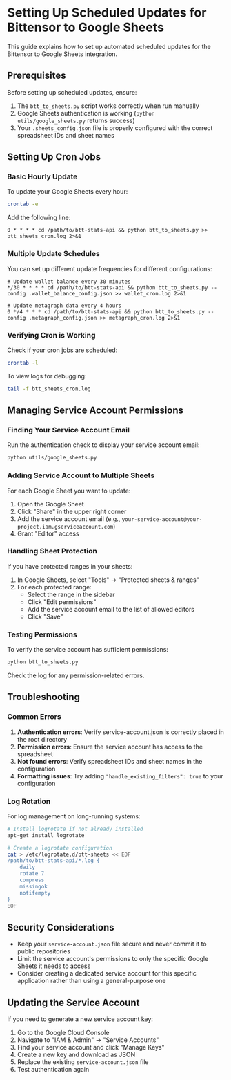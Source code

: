 # Setting Up Scheduled Updates for Bittensor to Google Sheets

This guide explains how to set up automated scheduled updates for the Bittensor to Google Sheets integration.

## Prerequisites

Before setting up scheduled updates, ensure:

1. The `btt_to_sheets.py` script works correctly when run manually
2. Google Sheets authentication is working (`python utils/google_sheets.py` returns success)
3. Your `.sheets_config.json` file is properly configured with the correct spreadsheet IDs and sheet names

## Setting Up Cron Jobs

### Basic Hourly Update

To update your Google Sheets every hour:

```bash
crontab -e
```

Add the following line:
```
0 * * * * cd /path/to/btt-stats-api && python btt_to_sheets.py >> btt_sheets_cron.log 2>&1
```

### Multiple Update Schedules

You can set up different update frequencies for different configurations:

```
# Update wallet balance every 30 minutes
*/30 * * * * cd /path/to/btt-stats-api && python btt_to_sheets.py --config .wallet_balance_config.json >> wallet_cron.log 2>&1

# Update metagraph data every 4 hours
0 */4 * * * cd /path/to/btt-stats-api && python btt_to_sheets.py --config .metagraph_config.json >> metagraph_cron.log 2>&1
```

### Verifying Cron is Working

Check if your cron jobs are scheduled:
```bash
crontab -l
```

To view logs for debugging:
```bash
tail -f btt_sheets_cron.log
```

## Managing Service Account Permissions

### Finding Your Service Account Email

Run the authentication check to display your service account email:
```bash
python utils/google_sheets.py
```

### Adding Service Account to Multiple Sheets

For each Google Sheet you want to update:
1. Open the Google Sheet
2. Click "Share" in the upper right corner
3. Add the service account email (e.g., `your-service-account@your-project.iam.gserviceaccount.com`)
4. Grant "Editor" access

### Handling Sheet Protection

If you have protected ranges in your sheets:

1. In Google Sheets, select "Tools" → "Protected sheets & ranges"
2. For each protected range:
   - Select the range in the sidebar
   - Click "Edit permissions"
   - Add the service account email to the list of allowed editors
   - Click "Save"

### Testing Permissions

To verify the service account has sufficient permissions:

```bash
python btt_to_sheets.py
```

Check the log for any permission-related errors.

## Troubleshooting

### Common Errors

1. **Authentication errors**: Verify service-account.json is correctly placed in the root directory
2. **Permission errors**: Ensure the service account has access to the spreadsheet
3. **Not found errors**: Verify spreadsheet IDs and sheet names in the configuration
4. **Formatting issues**: Try adding `"handle_existing_filters": true` to your configuration

### Log Rotation

For log management on long-running systems:

```bash
# Install logrotate if not already installed
apt-get install logrotate

# Create a logrotate configuration
cat > /etc/logrotate.d/btt-sheets << EOF
/path/to/btt-stats-api/*.log {
    daily
    rotate 7
    compress
    missingok
    notifempty
}
EOF
```

## Security Considerations

- Keep your `service-account.json` file secure and never commit it to public repositories
- Limit the service account's permissions to only the specific Google Sheets it needs to access
- Consider creating a dedicated service account for this specific application rather than using a general-purpose one

## Updating the Service Account

If you need to generate a new service account key:

1. Go to the Google Cloud Console
2. Navigate to "IAM & Admin" → "Service Accounts"
3. Find your service account and click "Manage Keys"
4. Create a new key and download as JSON
5. Replace the existing `service-account.json` file
6. Test authentication again 